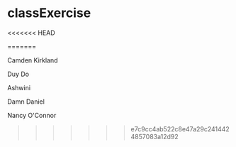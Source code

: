 # classExercise
<<<<<<< HEAD

=======

Camden Kirkland

Duy Do

Ashwini

Damn Daniel

Nancy O'Connor
>>>>>>> e7c9cc4ab522c8e47a29c2414424857083a12d92
